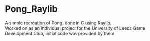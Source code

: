 # Pong_Raylib
A simple recreation of Pong, done in C using Raylib.\
Worked on as an individual project for the University of Leeds Game Development Club, initial code was provided by them.
